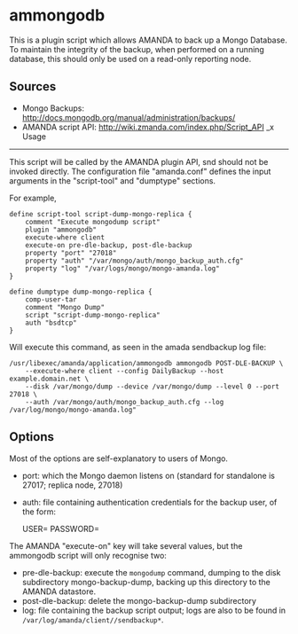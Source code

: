 ammongodb
=========

This is a plugin script which allows AMANDA to back up a Mongo Database.  To maintain the integrity of the backup, when performed on a running database, this should only be used on a read-only reporting node.

Sources
-------
* Mongo Backups: http://docs.mongodb.org/manual/administration/backups/
* AMANDA script API: http://wiki.zmanda.com/index.php/Script_API 
_x
Usage
-----
This script will be called by the AMANDA plugin API, snd should not be invoked directly.  The configuration file "amanda.conf" defines the input arguments in the "script-tool" and "dumptype" sections. 

For example, 

    define script-tool script-dump-mongo-replica {
        comment "Execute mongodump script"
        plugin "ammongodb"
        execute-where client
        execute-on pre-dle-backup, post-dle-backup
        property "port" "27018"
        property "auth" "/var/mongo/auth/mongo_backup_auth.cfg"
        property "log" "/var/logs/mongo/mongo-amanda.log"
    }

    define dumptype dump-mongo-replica {
        comp-user-tar
        comment "Mongo Dump"
        script "script-dump-mongo-replica"
        auth "bsdtcp"
    } 

Will execute this command, as seen in the amada sendbackup log file:

    /usr/libexec/amanda/application/ammongodb ammongodb POST-DLE-BACKUP \ 
        --execute-where client --config DailyBackup --host example.domain.net \
        --disk /var/mongo/dump --device /var/mongo/dump --level 0 --port 27018 \
        --auth /var/mongo/auth/mongo_backup_auth.cfg --log /var/log/mongo/mongo-amanda.log"

Options
-------
Most of the options are self-explanatory to users of Mongo.

* port: which the Mongo daemon listens on (standard for standalone is 27017; replica node, 27018)
* auth: file containing authentication credentials for the backup user, of the form:

    USER=<user>
    PASSWORD=<password>

The AMANDA "execute-on" key will take several values, but the ammongodb script will only recognise two:

* pre-dle-backup:  execute the <code>mongodump</code> command, dumping to the disk subdirectory mongo-backup-dump, backing up this directory to the AMANDA datastore.
* post-dle-backup: delete the mongo-backup-dump subdirectory
* log: file containing the backup script output; logs are also to be found in <code>/var/log/amanda/client/<config>/sendbackup*</code>.
